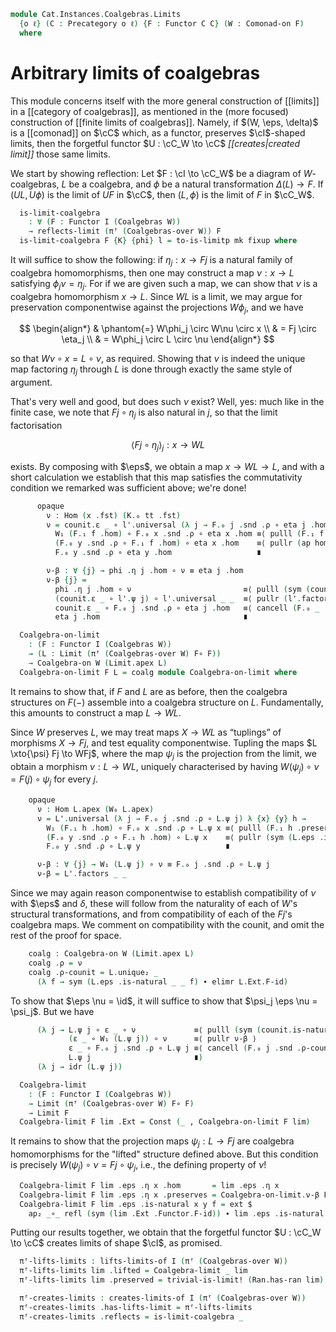 <!--
```agda
open import Cat.Instances.Shape.Terminal
open import Cat.Functor.Kan.Reflection
open import Cat.Instances.Coalgebras
open import Cat.Diagram.Limit.Base
open import Cat.Diagram.Limit.Cone
open import Cat.Functor.Kan.Unique
open import Cat.Functor.Naturality
open import Cat.Functor.Coherence
open import Cat.Functor.Constant
open import Cat.Functor.Kan.Base
open import Cat.Diagram.Comonad
open import Cat.Displayed.Total
open import Cat.Functor.Compose
open import Cat.Prelude

import Cat.Functor.Reasoning as Func
import Cat.Reasoning

open creates-limit
open lifts-limit
```
-->

```agda
module Cat.Instances.Coalgebras.Limits
  {o ℓ} (C : Precategory o ℓ) {F : Functor C C} (W : Comonad-on F)
  where
```

<!--
```agda
open Cat.Reasoning C

open Total-hom
open _=>_

open Coalgebra-on
open Comonad-on W using (module comult ; module counit ; W-∘ ; W-id ; W₀ ; W₁)

private module W = Func F
```
-->

# Arbitrary limits of coalgebras

This module concerns itself with the more general construction of
[[limits]] in a [[category of coalgebras]], as mentioned in the (more
focused) construction of [[finite limits of coalgebras]]. Namely, if
$(W, \eps, \delta)$ is a [[comonad]] on $\cC$ which, as a functor,
preserves $\cI$-shaped limits, then the forgetful functor $U : \cC_W \to
\cC$ *[[creates|created limit]]* those same limits.

<!--
```agda
module
  _ {oi ℓi} {I : Precategory oi ℓi}
    (pres : ∀ (G : Functor I C) {X η} (l : is-ran !F G X η) → preserves-ran F l)
  where
```
-->

We start by showing reflection: Let $F : \cI \to \cC_W$ be a diagram of
$W$-coalgebras, $L$ be a coalgebra, and $\phi$ be a natural
transformation $\Delta(L) \to F$. If $(UL, U\phi)$ is the limit of $UF$
in $\cC$, then $(L, \phi)$ is the limit of $F$ in $\cC_W$.

```agda
  is-limit-coalgebra
    : ∀ (F : Functor I (Coalgebras W))
    → reflects-limit (πᶠ (Coalgebras-over W)) F
  is-limit-coalgebra F {K} {phi} l = to-is-limitp mk fixup where
```

It will suffice to show the following: if $\eta_j : x \to Fj$ is a
natural family of coalgebra homomorphisms, then one may construct a map
$\nu : x \to L$ satisfying $\phi_j \nu = \eta_j$. For if we are given
such a map, we can show that $\nu$ is a coalgebra homomorphism $x \to
L$. Since $WL$ is a limit, we may argue for preservation componentwise
against the projections $W\phi_j$, and we have

$$
\begin{align*}
& \phantom{=} W\phi_j \circ W\nu \circ x  \\
&          =  Fj \circ \eta_j             \\
&          =  W\phi_j \circ L \circ \nu
\end{align*}
$$

so that $W\nu \circ x = L \circ \nu$, as required. Showing that $\nu$ is
indeed the unique map factoring $\eta_j$ through $L$ is done through
exactly the same style of argument.

<!--
```agda
    module K = Functor K
    module F = Functor F

    module l = is-limit l
    module l' = is-limit (pres _ l)
    open make-is-limit

    module
      _ {x : Coalgebras.Ob W}
        (eta : (j : Precategory.Ob I) → Coalgebras.Hom W x (F.₀ j))
        (nat : ∀ {x y} (f : Precategory.Hom I x y) → Coalgebras._∘_ W (F.₁ f) (eta x) ≡ eta y)
      where
```
-->

That's very well and good, but does such $\nu$ exist? Well, yes: much
like in the finite case, we note that $Fj \circ \eta_j$ is also natural
in $j$, so that the limit factorisation

$$
\langle Fj \circ \eta_j \rangle_j : x \to WL
$$

exists. By composing with $\eps$, we obtain a map $x \to WL \to L$, and
with a short calculation we establish that this map satisfies the
commutativity condition we remarked was sufficient above; we're done!

```agda
      opaque
        ν : Hom (x .fst) (K.₀ tt .fst)
        ν = counit.ε _ ∘ l'.universal (λ j → F.₀ j .snd .ρ ∘ eta j .hom) λ {x} {y} f →
          W₁ (F.₁ f .hom) ∘ F.₀ x .snd .ρ ∘ eta x .hom ≡⟨ pulll (F.₁ f .preserves) ⟩
          (F.₀ y .snd .ρ ∘ F.₁ f .hom) ∘ eta x .hom    ≡⟨ pullr (ap hom (nat _)) ⟩
          F.₀ y .snd .ρ ∘ eta y .hom                   ∎

        ν-β : ∀ {j} → phi .η j .hom ∘ ν ≡ eta j .hom
        ν-β {j} =
          phi .η j .hom ∘ ν                         ≡⟨ pulll (sym (counit.is-natural _ _ _)) ⟩
          (counit.ε _ ∘ l'.ψ j) ∘ l'.universal _ _  ≡⟨ pullr (l'.factors _ _) ⟩
          counit.ε _ ∘ F.₀ j .snd .ρ ∘ eta j .hom   ≡⟨ cancell (F.₀ _ .snd .ρ-counit) ⟩
          eta j .hom                                ∎
```

<!--
```agda
    mk : make-is-limit F (K.₀ tt)
    mk .ψ j .hom       = l.ψ j
    mk .ψ j .preserves = phi .η j .preserves
    mk .commutes f = ext (l.commutes f)
    mk .universal eta nat .hom = ν eta nat
    mk .universal eta nat .preserves = l'.unique₂ _
      (λ f → pulll (F.₁ f .preserves) ∙ pullr (ap hom (nat _)))
      (λ j → W.pulll (ν-β eta nat) ∙ eta j .preserves)
      (λ j → pulll (phi .η j .preserves) ∙ pullr (ν-β eta nat))
    mk .factors eta nat = ext (ν-β eta nat)
    mk .unique eta nat other comm = ext (l.unique₂ _
      (λ f → ap hom (nat f)) (λ j → ap hom (comm j)) (λ j → ν-β eta nat))

    abstract
      fixup : ∀ {j} → mk .ψ j ≡ phi .η j
      fixup = ext refl
```
-->

```agda
  Coalgebra-on-limit
    : (F : Functor I (Coalgebras W))
    → (L : Limit (πᶠ (Coalgebras-over W) F∘ F))
    → Coalgebra-on W (Limit.apex L)
  Coalgebra-on-limit F L = coalg module Coalgebra-on-limit where
```

It remains to show that, if $F$ and $L$ are as before, then the
coalgebra structures on $F(-)$ assemble into a coalgebra structure on
$L$. Fundamentally, this amounts to construct a map $L \to WL$.

<!--
```agda
    private
      module L   = Limit L
      module L'  = is-limit (pres (πᶠ _ F∘ F) L.has-limit)
      module L'' = is-limit (pres _ (pres (πᶠ _ F∘ F) L.has-limit))
      module F   = Functor F
      open counit using (ε)
```
-->

Since $W$ preserves $L$, we may treat maps $X \to WL$ as “tuplings” of
morphisms $X \to Fj$, and test equality componentwise. Tupling the maps
$L \xto{\psi} Fj \to WFj$, where the map $\psi_j$ is the projection from
the limit, we obtain a morphism $\nu : L \to WL$, uniquely characterised
by having $W(\psi_j) \circ \nu = F(j) \circ \psi_j$ for every $j$.

```agda
    opaque
      ν : Hom L.apex (W₀ L.apex)
      ν = L'.universal (λ j → F.₀ j .snd .ρ ∘ L.ψ j) λ {x} {y} h →
        W₁ (F.₁ h .hom) ∘ F.₀ x .snd .ρ ∘ L.ψ x ≡⟨ pulll (F.₁ h .preserves) ⟩
        (F.₀ y .snd .ρ ∘ F.₁ h .hom) ∘ L.ψ x    ≡⟨ pullr (sym (L.eps .is-natural _ _ _) ∙ elimr L.Ext.F-id) ⟩
        F.₀ y .snd .ρ ∘ L.ψ y                   ∎

      ν-β : ∀ {j} → W₁ (L.ψ j) ∘ ν ≡ F.₀ j .snd .ρ ∘ L.ψ j
      ν-β = L'.factors _ _
```

Since we may again reason componentwise to establish compatibility of
$\nu$ with $\eps$ and $\delta$, these will follow from the naturality of
each of $W$'s structural transformations, and from compatibility of each
of the $Fj$'s coalgebra maps. We comment on compatibility with the
counit, and omit the rest of the proof for space.

```agda
    coalg : Coalgebra-on W (Limit.apex L)
    coalg .ρ = ν
    coalg .ρ-counit = L.unique₂ _
      (λ f → sym (L.eps .is-natural _ _ f) ∙ elimr L.Ext.F-id)
```

To show that $\eps \nu = \id$, it will suffice to show that $\psi_j \eps
\nu = \psi_j$. But we have

```agda
      (λ j → L.ψ j ∘ ε _ ∘ ν             ≡⟨ pulll (sym (counit.is-natural _ _ _)) ⟩
             (ε _ ∘ W₁ (L.ψ j)) ∘ ν      ≡⟨ pullr ν-β ⟩
             ε _ ∘ F.₀ j .snd .ρ ∘ L.ψ j ≡⟨ cancell (F.₀ j .snd .ρ-counit) ⟩
             L.ψ j                       ∎)
      (λ j → idr (L.ψ j))
```

<!--
```agda
    coalg .ρ-comult = L''.unique₂ _
      (λ f → W.extendl (F.₁ f .preserves) ∙ ap₂ _∘_ refl
        ( pulll (F.₁ f .preserves)
        ∙ pullr (sym (L.eps .is-natural _ _ f) ∙ elimr L.Ext.F-id)))
      (λ j → W.extendl ν-β ∙ ap₂ _∘_ refl ν-β)
      (λ j → pulll (sym (comult.is-natural _ _ _))
          ∙∙ pullr ν-β
          ∙∙ extendl (sym (F.₀ j .snd .ρ-comult)))

  open Ran
  open is-ran
```
-->

```agda
  Coalgebra-limit
    : (F : Functor I (Coalgebras W))
    → Limit (πᶠ (Coalgebras-over W) F∘ F)
    → Limit F
  Coalgebra-limit F lim .Ext = Const (_ , Coalgebra-on-limit F lim)
```

It remains to show that the projection maps $\psi_j : L \to Fj$ are
coalgebra homomorphisms for the "lifted" structure defined above. But
this condition is precisely $W(\psi_j) \circ \nu = Fj \circ \psi_j$,
i.e., the defining property of $\nu$!

```agda
  Coalgebra-limit F lim .eps .η x .hom       = lim .eps .η x
  Coalgebra-limit F lim .eps .η x .preserves = Coalgebra-on-limit.ν-β F lim
  Coalgebra-limit F lim .eps .is-natural x y f = ext $
    ap₂ _∘_ refl (sym (lim .Ext .Functor.F-id)) ∙ lim .eps .is-natural x y f
```

<!--
```agda
  Coalgebra-limit F lim .has-ran = is-limit-coalgebra F $ natural-isos→is-ran
    idni idni rem₁
    (Nat-path λ x → idl _ ∙ elimr (elimr refl ∙ lim .Ext .Functor.F-id))
    (lim .has-ran)

    where
    open make-natural-iso

    rem₁ : lim .Ext ≅ⁿ πᶠ (Coalgebras-over W) F∘ Const (_ , Coalgebra-on-limit F lim)
    rem₁ = to-natural-iso λ where
      .eta x → id
      .inv x → id
      .eta∘inv x → idl id
      .inv∘eta x → idl id
      .natural x y f → eliml refl ∙ intror (lim .Ext .Functor.F-id)
```
-->

Putting our results together, we obtain that the forgetful functor
$U : \cC_W \to \cC$ creates limits of shape $\cI$, as promised.

```agda
  πᶠ-lifts-limits : lifts-limits-of I (πᶠ (Coalgebras-over W))
  πᶠ-lifts-limits lim .lifted = Coalgebra-limit _ lim
  πᶠ-lifts-limits lim .preserved = trivial-is-limit! (Ran.has-ran lim)

  πᶠ-creates-limits : creates-limits-of I (πᶠ (Coalgebras-over W))
  πᶠ-creates-limits .has-lifts-limit = πᶠ-lifts-limits
  πᶠ-creates-limits .reflects = is-limit-coalgebra _
```
